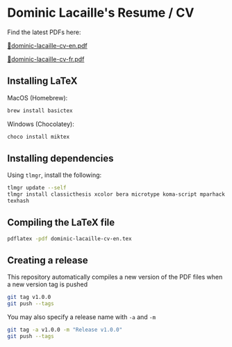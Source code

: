 # Dominic Lacaille's Resume / CV

Find the latest PDFs here:

[:page_facing_up:dominic-lacaille-cv-en.pdf](/dlacaille/resume/releases/latest/download/dominic-lacaille-cv-en.pdf)

[:page_facing_up:dominic-lacaille-cv-fr.pdf](/dlacaille/resume/releases/latest/download/dominic-lacaille-cv-fr.pdf)

## Installing LaTeX

MacOS (Homebrew):

```sh
brew install basictex
```

Windows (Chocolatey):

```sh
choco install miktex
```

## Installing dependencies

Using `tlmgr`, install the following:

```sh
tlmgr update --self
tlmgr install classicthesis xcolor bera microtype koma-script mparhack palatino mathpazo fpl booktabs textcase titlesec tocloft footmisc caption currvita ragged2e everysel enumitem wrapfig fourier opensans fontaxes xkeyval fontawesome datenumber numprint preprint sectsty babel-french pgf
texhash
```

## Compiling the LaTeX file

```sh
pdflatex -pdf dominic-lacaille-cv-en.tex
```

## Creating a release

This repository automatically compiles a new version of the PDF files when a new version tag is pushed

```sh
git tag v1.0.0
git push --tags
```

You may also specify a release name with `-a` and `-m`

```sh
git tag -a v1.0.0 -m "Release v1.0.0"
git push --tags
```
